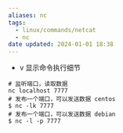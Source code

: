 ```yaml
---
aliases: nc
tags:
  - linux/commands/netcat
  - nc
date updated: 2024-01-01 18:38
---
```


- v 显示命令执行细节

```shell
# 监听端口，读取数据
nc localhost 7777 
# 发布一个端口，可以发送数据 centos
$ nc -lk 7777
# 发布一个端口，可以发送数据 debian
$ nc -l -p 7777
```
